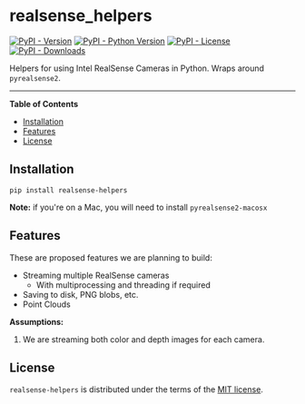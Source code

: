 # realsense_helpers

[![PyPI - Version](https://img.shields.io/pypi/v/realsense-helpers.svg)](https://pypi.org/project/realsense-helpers)
[![PyPI - Python Version](https://img.shields.io/pypi/pyversions/realsense-helpers.svg)](https://pypi.org/project/realsense-helpers)
[![PyPI - License](https://img.shields.io/pypi/l/realsense-helpers.svg)](https://pypi.org/project/realsense-helpers)
[![PyPI - Downloads](https://img.shields.io/pypi/dm/realsense-helpers.svg)](https://pypistats.org/packages/realsense-helpers)

Helpers for using Intel RealSense Cameras in Python. Wraps around `pyrealsense2`.

-----

**Table of Contents**

- [Installation](#installation)
- [Features](#features)
- [License](#license)

## Installation
```console
pip install realsense-helpers
```

**Note:** if you're on a Mac, you will need to install `pyrealsense2-macosx`

## Features
These are proposed features we are planning to build:

- Streaming multiple RealSense cameras
  - With multiprocessing and threading if required
- Saving to disk, PNG blobs, etc. 
- Point Clouds


**Assumptions:**
1. We are streaming both color and depth images for each camera.

## License

`realsense-helpers` is distributed under the terms of the [MIT license](LICENSE).
